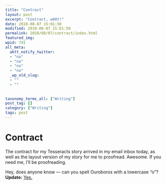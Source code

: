 ```yaml
---
title: "Contract"
layout: post
excerpt: "Contract, w00t!"
date: 2010-08-07 15:01:50
modified: 2010-08-07 15:01:50
permalink: 2010/08/07/contract/index.html
featured_img: 
wpid: 741
all_meta: 
  aktt_notify_twitter:
  - "no"
  - "no"
  - "no"
  - "no"
  _wp_old_slug:
  - ""
  - ""
  
  
taxonomy_terms_all: ["Writing"]
post_tag: []
category: ["Writing"]
tags: post
---
```


# Contract

The contract for my Tesseracts story arrived in my email inbox today, as well as the layout version of my story for me to proofread. Awesome. If you need me, I’ll be proofreading.

Hey, does anyone know — can you spell Ouroboros with a lowercase “o”?  
**Update:** [Yes.](http://dictionary.reference.com/browse/ouroboros)